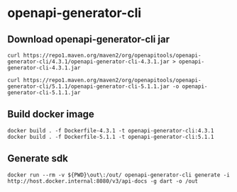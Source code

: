 # openapi-generator-cli

## Download openapi-generator-cli jar
`curl https://repo1.maven.org/maven2/org/openapitools/openapi-generator-cli/4.3.1/openapi-generator-cli-4.3.1.jar > openapi-generator-cli-4.3.1.jar`

`curl https://repo1.maven.org/maven2/org/openapitools/openapi-generator-cli/5.1.1/openapi-generator-cli-5.1.1.jar -o openapi-generator-cli-5.1.1.jar`

## Build docker image
`docker build . -f Dockerfile-4.3.1 -t openapi-generator-cli:4.3.1`
`docker build . -f Dockerfile-5.1.1 -t openapi-generator-cli:5.1.1`

## Generate sdk
`docker run --rm -v ${PWD}\out\:/out/ openapi-generator-cli generate -i http://host.docker.internal:8080/v3/api-docs -g dart -o /out`
